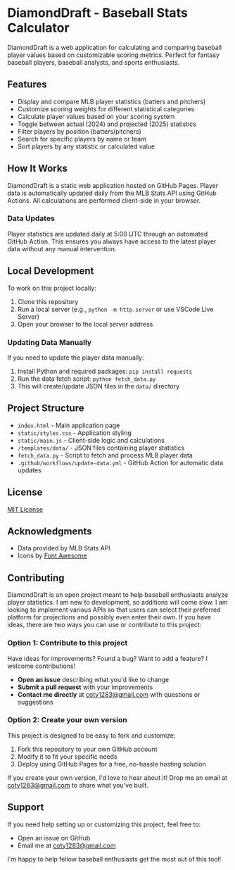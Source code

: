 # DiamondDraft - Baseball Stats Calculator
DiamondDraft is a web application for calculating and comparing baseball player values based on customizable scoring metrics. Perfect for fantasy baseball players, baseball analysts, and sports enthusiasts.

## Features
- Display and compare MLB player statistics (batters and pitchers)
- Customize scoring weights for different statistical categories
- Calculate player values based on your scoring system
- Toggle between actual (2024) and projected (2025) statistics
- Filter players by position (batters/pitchers)
- Search for specific players by name or team
- Sort players by any statistic or calculated value

## How It Works
DiamondDraft is a static web application hosted on GitHub Pages. Player data is automatically updated daily from the MLB Stats API using GitHub Actions. All calculations are performed client-side in your browser.

### Data Updates
Player statistics are updated daily at 5:00 UTC through an automated GitHub Action. This ensures you always have access to the latest player data without any manual intervention.

## Local Development
To work on this project locally:
1. Clone this repository
2. Run a local server (e.g., `python -m http.server` or use VSCode Live Server)
3. Open your browser to the local server address

### Updating Data Manually
If you need to update the player data manually:
1. Install Python and required packages: `pip install requests`
2. Run the data fetch script: `python fetch_data.py`
3. This will create/update JSON files in the `data/` directory

## Project Structure
- `index.html` - Main application page
- `static/styles.css` - Application styling
- `static/main.js` - Client-side logic and calculations
- `/templates/data/` - JSON files containing player statistics
- `fetch_data.py` - Script to fetch and process MLB player data
- `.github/workflows/update-data.yml` - GitHub Action for automatic data updates

## License
[MIT License](LICENSE)

## Acknowledgments
- Data provided by MLB Stats API
- Icons by [Font Awesome](https://fontawesome.com/)

## Contributing
DiamondDraft is an open project meant to help baseball enthusiasts analyze player statistics. I am new to development, so additions will come slow.  I am looking to implement various APIs so that users can select their preferred platform for projections and possibly even enter their own.  If you have ideas, there are two ways you can use or contribute to this project:

### Option 1: Contribute to this project
Have ideas for improvements? Found a bug? Want to add a feature? I welcome contributions!

- **Open an issue** describing what you'd like to change
- **Submit a pull request** with your improvements
- **Contact me directly** at coty1283@gmail.com with questions or suggestions

### Option 2: Create your own version
This project is designed to be easy to fork and customize:

1. Fork this repository to your own GitHub account
2. Modify it to fit your specific needs
3. Deploy using GitHub Pages for a free, no-hassle hosting solution

If you create your own version, I'd love to hear about it! Drop me an email at coty1283@gmail.com to share what you've built.

## Support
If you need help setting up or customizing this project, feel free to:
- Open an issue on GitHub
- Email me at coty1283@gmail.com

I'm happy to help fellow baseball enthusiasts get the most out of this tool!